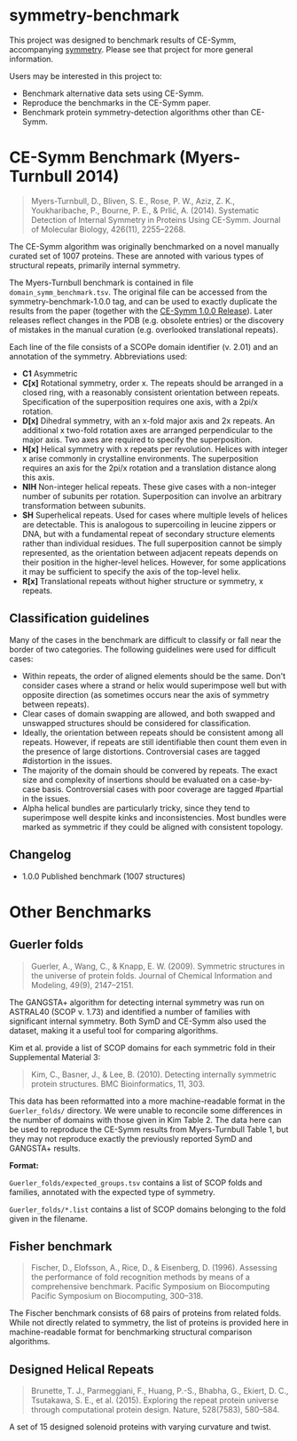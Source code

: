 symmetry-benchmark
==================

This project was designed to benchmark results of CE-Symm, accompanying
[symmetry](https://github.com/rcsb/symmetry). Please see that project for more
general information.

Users may be interested in this project to:
 - Benchmark alternative data sets using CE-Symm.
 - Reproduce the benchmarks in the CE-Symm paper.
 - Benchmark protein symmetry-detection algorithms other than CE-Symm.


CE-Symm Benchmark (Myers-Turnbull 2014)
=======================================

> Myers-Turnbull, D., Bliven, S. E., Rose, P. W., Aziz, Z. K., Youkharibache,
> P., Bourne, P. E., & Prlić, A. (2014). Systematic Detection of Internal
> Symmetry in Proteins Using CE-Symm. Journal of Molecular Biology, 426(11),
> 2255–2268.

The CE-Symm algorithm was originally benchmarked on a novel manually curated
set of 1007 proteins. These are annoted with various types of structural
repeats, primarily internal symmetry.

The Myers-Turnbull benchmark is contained in file `domain_symm_benchmark.tsv`. The original file can be accessed from the symmetry-benchmark-1.0.0 tag, and can be used to exactly duplicate the results from the paper (together with the [CE-Symm 1.0.0 Release](https://github.com/rcsb/symmetry/releases)). Later releases reflect changes in the PDB (e.g. obsolete entries) or the discovery of mistakes in the manual curation (e.g. overlooked translational repeats).

Each line of the file consists of a SCOPe domain identifier (v. 2.01) and an annotation of the symmetry. Abbreviations used:
 - **C1**   Asymmetric
 - **C[x]** Rotational symmetry, order x. The repeats should be arranged in a closed ring, with a reasonably consistent orientation between repeats. Specification of the superposition requires one axis, with a 2pi/x rotation.
 - **D[x]** Dihedral symmetry, with an x-fold major axis and 2x repeats. An additional x two-fold rotation axes are arranged perpendicular to the major axis. Two axes are required to specify the superposition.
 - **H[x]** Helical symmetry with x repeats per revolution. Helices with integer x arise commonly in crystalline environments. The superposition requires an axis for the 2pi/x rotation and a translation distance along this axis.
 - **NIH**  Non-integer helical repeats. These give cases with a non-integer number of subunits per rotation. Superposition can involve an arbitrary transformation between subunits.
 - **SH**   Superhelical repeats. Used for cases where multiple levels of helices are detectable. This is analogous to supercoiling in leucine zippers or DNA, but with a fundamental repeat of secondary structure elements rather than individual residues. The full superposition cannot be simply represented, as the orientation between adjacent repeats depends on their position in the higher-level helices. However, for some applications it may be sufficient to specify the axis of the top-level helix.
 - **R[x]** Translational repeats without higher structure or symmetry, x repeats. 

Classification guidelines
-------------------------

Many of the cases in the benchmark are difficult to classify or fall near the border of two categories. The following guidelines were used for difficult cases:

 - Within repeats, the order of aligned elements should be the same. Don't consider cases where a strand or helix would superimpose well but with opposite direction (as sometimes occurs near the axis of symmetry between repeats).
 - Clear cases of domain swapping are allowed, and both swapped and unswapped structures should be considered for classification.
 - Ideally, the orientation between repeats should be consistent among all repeats. However, if repeats are still identifiable then count them even in the presence of large distortions. Controversial cases are tagged #distortion in the issues.
 - The majority of the domain should be convered by repeats. The exact size and complexity of insertions should be evaluated on a case-by-case basis. Controversial cases with poor coverage are tagged #partial in the issues.
 - Alpha helical bundles are particularly tricky, since they tend to superimpose well despite kinks and inconsistencies. Most bundles were marked as symmetric if they could be aligned with consistent topology.

Changelog
---------

- 1.0.0   Published benchmark (1007 structures)

Other Benchmarks
================

Guerler folds
-------------

> Guerler, A., Wang, C., & Knapp, E. W. (2009). Symmetric structures in the
> universe of protein folds. Journal of Chemical Information and Modeling,
> 49(9), 2147–2151.

The GANGSTA+ algorithm for detecting internal symmetry was run on ASTRAL40
(SCOP v. 1.73) and identified a number of families with significant internal
symmetry. Both SymD and CE-Symm also used the dataset, making it a useful tool
for comparing algorithms.

Kim et al. provide a list of SCOP domains for each symmetric fold in their
Supplemental Material 3:

> Kim, C., Basner, J., & Lee, B. (2010). Detecting internally symmetric protein
> structures. BMC Bioinformatics, 11, 303.

This data has been reformatted into a more machine-readable format in the
`Guerler_folds/` directory. We were unable to reconcile some differences in
the number of domains with those given in Kim Table 2. The data here can be
used to reproduce the CE-Symm results from Myers-Turnbull Table 1, but they may
not reproduce exactly the previously reported SymD and GANGSTA+ results.

**Format:**

`Guerler_folds/expected_groups.tsv` contains a list of SCOP folds and families,
annotated with the expected type of symmetry.

`Guerler_folds/*.list` contains a list of SCOP domains belonging to the fold
given in the filename.


Fisher benchmark
----------------

> Fischer, D., Elofsson, A., Rice, D., & Eisenberg, D. (1996). Assessing the
> performance of fold recognition methods by means of a comprehensive
> benchmark. Pacific Symposium on Biocomputing Pacific Symposium on
> Biocomputing, 300–318.

The Fischer benchmark consists of 68 pairs of proteins from related folds.
While not directly related to symmetry, the list of proteins is provided here
in machine-readable format for benchmarking structural comparison algorithms.

Designed Helical Repeats
------------------------

> Brunette, T. J., Parmeggiani, F., Huang, P.-S., Bhabha, G., Ekiert, D. C.,
> Tsutakawa, S. E., et al. (2015). Exploring the repeat protein universe
> through computational protein design. Nature, 528(7583), 580–584.

A set of 15 designed solenoid proteins with varying curvature and twist.
